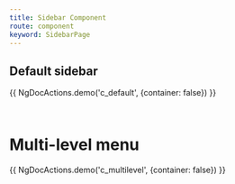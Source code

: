 ```yaml
---
title: Sidebar Component
route: component
keyword: SidebarPage
---
```


## Default sidebar

{{ NgDocActions.demo('c_default', {container: false}) }}

```angular-html file="./component/_default.component.html" group="default" name="html"

```

```angular-ts file="./component/_default.component.ts"#L1-L6 group="default" name="typescript"

```

# Multi-level menu

{{ NgDocActions.demo('c_multilevel', {container: false}) }}

```angular-html file="./component/_multi-level.component.html" group="multi-level" name="html"

```

```angular-ts file="./component/_multi-level.component.ts"#L1-L7 group="multi-level" name="typescript"

```
